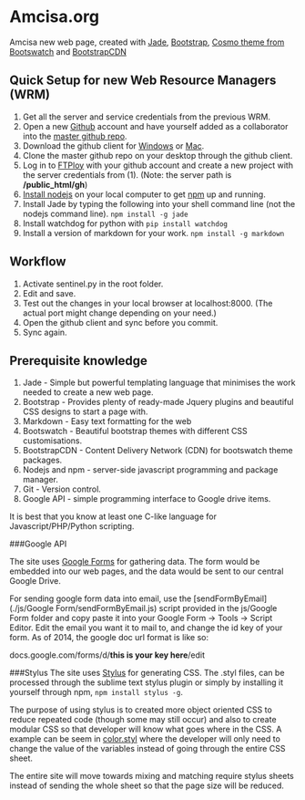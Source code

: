 Amcisa.org
==================

Amcisa new web page, created with [Jade](http://jade-lang.com/), [Bootstrap](http://getbootstrap.com/), [Cosmo theme from Bootswatch](http://bootswatch.com/cosmo/) and [BootstrapCDN](http://www.bootstrapcdn.com/)

Quick Setup for new Web Resource Managers (WRM)
------------------

1. Get all the server and service credentials from the previous WRM.
2. Open a new [Github](https://github.com/) account and have yourself added as a collaborator into the [master github repo](https://github.com/amcisa/amcisa.github.io).
3. Download the github client for [Windows](https://windows.github.com/) or [Mac](https://mac.github.com/).
4. Clone the master github repo on your desktop through the github client.
5. Log in to [FTPloy](https://ftploy.com) with your github account and create a new project with the server credentials from (1). (Note: the server path is **/public_html/gh**)
1. [Install nodejs](http://nodejs.org/) on your local computer to get [npm](https://www.npmjs.org/) up and running.
2. Install Jade by typing the following into your shell command line (not the nodejs command line). ```npm install -g jade```
3. Install watchdog for python with ```pip install watchdog```
4. Install a version of markdown for your work. ```npm install -g markdown```

Workflow
---------------------

1. Activate sentinel.py in the root folder.
2. Edit and save.
3. Test out the changes in your local browser at localhost:8000. (The actual port might change depending on your need.)
3. Open the github client and sync before you commit.
4. Sync again.

Prerequisite knowledge
-----------------------

1. Jade - Simple but powerful templating language that minimises the work needed to create a new web page.
2. Bootstrap - Provides plenty of ready-made Jquery plugins and beautiful CSS designs to start a page with.
2. Markdown - Easy text formatting for the web
3. Bootswatch - Beautiful bootstrap themes with different CSS customisations. 
4. BootstrapCDN - Content Delivery Network (CDN) for bootswatch theme packages.
5. Nodejs and npm - server-side javascript programming and package manager.
7. Git - Version control.
6. Google API - simple programming interface to Google drive items.

It is best that you know at least one C-like language for Javascript/PHP/Python scripting.

###Google API

The site uses [Google Forms](https://support.google.com/docs/answer/87809?hl=en) for gathering data. The form would be embedded into our web pages, and the data would be sent to our central Google Drive. 

For sending google form data into email, use the [sendFormByEmail](./js/Google Form/sendFormByEmail.js) script provided in the js/Google Form folder and copy paste it into your Google Form -> Tools -> Script Editor. Edit the email you want it to mail to, and change the id key of your form. As of 2014, the google doc url format is like so:

docs.google.com/forms/d/__this is your key here__/edit

###Stylus
The site uses [Stylus](https://learnboost.github.io/stylus/) for generating CSS. The .styl files, can be processed through the sublime text stylus plugin or simply by installing it yourself through npm, `npm install stylus -g`.

The purpose of using stylus is to created more object oriented CSS to reduce repeated code (though some may still occur) and also to create modular CSS so that developer will know what goes where in the CSS. A example can be seem in [color.styl](./css/color.styl) where the developer will only need to change the value of the variables instead of going through the entire CSS sheet.

The entire site will move towards mixing and matching require stylus sheets instead of sending the whole sheet so that the page size will be reduced.